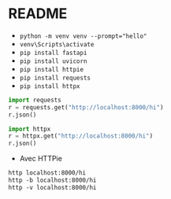 # README

* `python -m venv venv --prompt="hello"`
* `venv\Scripts\activate`
* `pip install fastapi`
* `pip install uvicorn`
* `pip install httpie`
* `pip install requests`
* `pip install httpx`

```python
import requests
r = requests.get("http://localhost:8000/hi")
r.json()
```

```python
import httpx
r = httpx.get("http://localhost:8000/hi")
r.json()
```

* Avec HTTPie

```txt
http localhost:8000/hi
http -b localhost:8000/hi
http -v localhost:8000/hi
```
